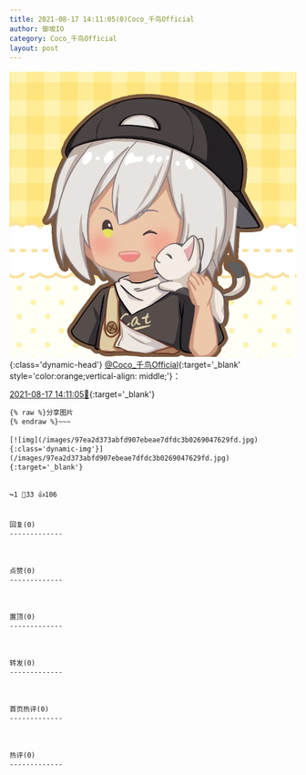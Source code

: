 ```yaml
---
title: 2021-08-17 14:11:05(0)Coco_千鸟Official
author: 御坂IO
category: Coco_千鸟Official
layout: post
---
```


![img](/images/85e485bc0dbd0cde4d15f24d7cffe9704618ad10.jpg){:class='dynamic-head'}
[@Coco_千鸟Official](https://space.bilibili.com/1891728206/dynamic){:target='_blank' style='color:orange;vertical-align: middle;'}：

[2021-08-17 14:11:05🔗](https://t.bilibili.com/559815765465295356){:target='_blank'}

~~~
{% raw %}分享图片
{% endraw %}~~~

[![img](/images/97ea2d373abfd907ebeae7dfdc3b0269047629fd.jpg){:class='dynamic-img'}](/images/97ea2d373abfd907ebeae7dfdc3b0269047629fd.jpg){:target='_blank'}


↪️1 💬33 👍106


回复(0)
-------------



点赞(0)
-------------



置顶(0)
-------------



转发(0)
-------------



首页热评(0)
-------------



热评(0)
-------------



